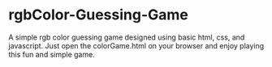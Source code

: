 # rgbColor-Guessing-Game
A simple rgb color guessing game designed using basic html, css, and javascript.
Just open the colorGame.html on your browser and enjoy playing this fun and simple game.
